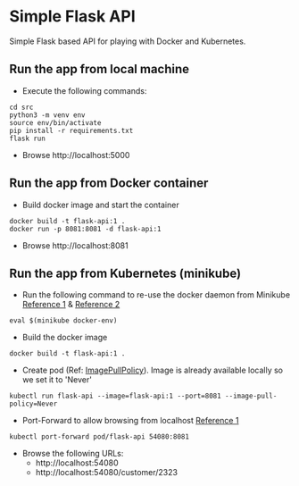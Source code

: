 # Simple Flask API

Simple Flask based API for playing with Docker and Kubernetes.

## Run the app from local machine

* Execute the following commands:
```
cd src
python3 -m venv env
source env/bin/activate
pip install -r requirements.txt
flask run
```
* Browse http://localhost:5000

## Run the app from Docker container

* Build docker image and start the container
```
docker build -t flask-api:1 .
docker run -p 8081:8081 -d flask-api:1
```
* Browse http://localhost:8081

## Run the app from Kubernetes (minikube)

* Run the following command to re-use the docker daemon from Minikube [Reference 1](https://minikube.sigs.k8s.io/docs/handbook/pushing/#1-pushing-directly-to-the-in-cluster-docker-daemon-docker-env) & [Reference 2](https://stackoverflow.com/questions/42564058/how-to-use-local-docker-images-with-minikube)

```
eval $(minikube docker-env)
```

* Build the docker image

```
docker build -t flask-api:1 .
```

* Create pod (Ref: [ImagePullPolicy](https://kubernetes.io/docs/concepts/containers/images/#image-pull-policy)). Image is already available locally so we set it to 'Never'
```
kubectl run flask-api --image=flask-api:1 --port=8081 --image-pull-policy=Never
```

* Port-Forward to allow browsing from localhost [Reference 1](https://stackoverflow.com/a/72452035)
```
kubectl port-forward pod/flask-api 54080:8081
```

* Browse the following URLs: 
   * http://localhost:54080
   * http://localhost:54080/customer/2323
   
